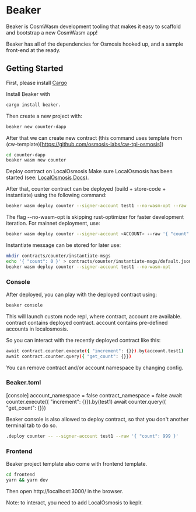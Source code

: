 # Beaker

Beaker is CosmWasm development tooling that makes it easy to scaffold and bootstrap a new CosmWasm app!

Beaker has all of the dependencies for Osmosis hooked up, and a sample front-end at the ready.

## Getting Started

First, please install [Cargo](https://doc.rust-lang.org/cargo/getting-started/installation.html)

Install Beaker with 

```sh
cargo install beaker.
```

Then create a new project with:

```sh
beaker new counter-dapp
```

After that we can create new contract (this command uses template from (cw-template)[https://github.com/osmosis-labs/cw-tpl-osmosis])

```sh
cd counter-dapp
beaker wasm new counter
```

Deploy contract on LocalOsmosis
Make sure LocalOsmosis has been started (see: [LocalOsmosis Docs](https://docs.osmosis.zone/developing/tools/localosmosis.html)).

After that, counter contract can be deployed (build + store-code + instantiate) using the following command:

```sh
beaker wasm deploy counter --signer-account test1 --no-wasm-opt --raw '{ "count": 0 }'
```

The flag --no-wasm-opt is skipping rust-optimizer for faster development iteration. For mainnet deployment, use:

```sh
beaker wasm deploy counter --signer-account <ACCOUNT> --raw '{ "count": 0 }' --network mainnet
```

Instantiate message can be stored for later use:

```sh
mkdir contracts/counter/instantiate-msgs
echo '{ "count": 0 }' > contracts/counter/instantiate-msgs/default.json
beaker wasm deploy counter --signer-account test1 --no-wasm-opt
```

### Console
After deployed, you can play with the deployed contract using:

```sh
beaker console
```
This will launch custom node repl, where contract, account are available. contract contains deployed contract. account contains pre-defined accounts in localosmosis.

So you can interact with the recently deployed contract like this:

```sh
await contract.counter.execute({ "increment": {}}).by(account.test1)
await contract.counter.query({ "get_count": {}})
```

You can remove contract and/or account namespace by changing config.

### Beaker.toml

[console]
account_namespace = false
contract_namespace = false
await counter.execute({ "increment": {}}).by(test1)
await counter.query({ "get_count": {}})

Beaker console is also allowed to deploy contract, so that you don't another terminal tab to do so.

```sh
.deploy counter -- --signer-account test1 --raw '{ "count": 999 }'
```

### Frontend
Beaker project template also come with frontend template.

```sh
cd frontend
yarn && yarn dev
```

Then open http://localhost:3000/ in the browser.

Note: to interact, you need to add LocalOsmosis to keplr.
